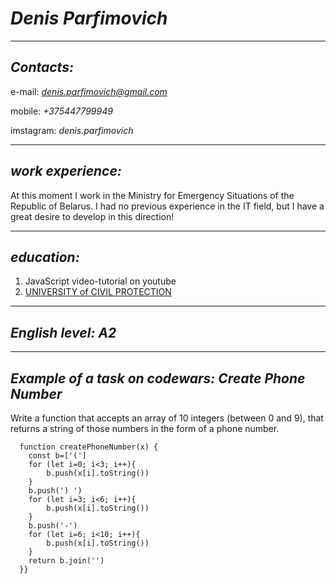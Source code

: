 # *Denis Parfimovich*

-----------
## ***Contacts:***

e-mail: *denis.parfimovich@gmail.com*

mobile: *+375447799949*

imstagram: *denis.parfimovich*

------------
## ***work experience:***

At this moment I work in the Ministry for Emergency Situations of the Republic of Belarus. I had no previous experience in the IT field, but I have a great desire to develop in this direction!

-------------

## ***education:***

1. JavaScript video-tutorial on youtube
2. [UNIVERSITY of CIVIL PROTECTION](https://ucp.by/en/)

-------------

## ***English level:*** *A2*

-------------

## ***Example of a task on codewars: Create Phone Number***

Write a function that accepts an array of 10 integers (between 0 and 9), that returns a string of those numbers in the form of a phone number.

```
  function createPhoneNumber(x) {
    const b=['(']
    for (let i=0; i<3; i++){
        b.push(x[i].toString())
    }
    b.push(') ')
    for (let i=3; i<6; i++){
        b.push(x[i].toString())
    }
    b.push('-')
    for (let i=6; i<10; i++){
        b.push(x[i].toString())
    }
    return b.join('')
  }}
  ```

